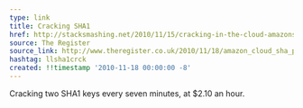 ```yaml
---
type: link
title: Cracking SHA1 
href: http://stacksmashing.net/2010/11/15/cracking-in-the-cloud-amazons-new-ec2-gpu-instances/
source: The Register
source_link: http://www.theregister.co.uk/2010/11/18/amazon_cloud_sha_password_hack/
hashtag: llsha1crck
created: !!timestamp '2010-11-18 00:00:00 -8'
---
```

Cracking two SHA1 keys every seven minutes, at $2.10 an hour.
